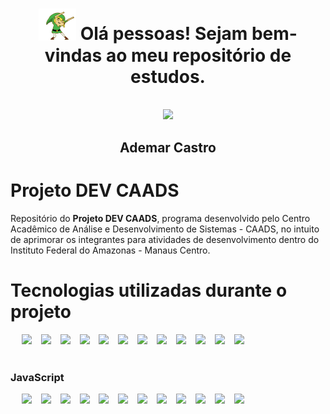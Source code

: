 <div align="center">
  <h1><img src="0 - Arquivos/gifs/link.gif" width="60px"/> Olá pessoas! Sejam bem-vindas ao meu repositório de estudos.</h1>
</div>
<br>
<div align="center">
  <img src="https://scontent.fmao1-1.fna.fbcdn.net/v/t39.30808-6/312274917_1099555510933086_3845419909291664723_n.jpg?stp=dst-jpg_p526x296&_nc_cat=101&ccb=1-7&_nc_sid=730e14&_nc_eui2=AeEc_j2kpUxHZB-RLj5XGkYTHNnswvDubRkc2ezC8O5tGa5dhi9re6slXtH6oMYwofWE6iAAGJ-UWzh_tVvamDHb&_nc_ohc=Gey-_xE95_AAX_eZoC0&_nc_ht=scontent.fmao1-1.fna&oh=00_AT9MJiFRle5D-MSaTUz2IkbEEcxL8lBfnC3g5d8s1Qx3EA&oe=63543CD9" width="300px"/>
  <h2>Ademar Castro</h2>
</div>

# Projeto <strong>DEV CAADS</strong>
Repositório do <strong>Projeto DEV CAADS</strong>, programa desenvolvido pelo Centro Acadêmico de Análise e Desenvolvimento de Sistemas - CAADS, no intuito de aprimorar os integrantes para atividades de desenvolvimento dentro do Instituto Federal do Amazonas - Manaus Centro.

# Tecnologias utilizadas durante o projeto
<div>
  &emsp; <img src="https://upload.wikimedia.org/wikipedia/commons/9/99/Unofficial_JavaScript_logo_2.svg" width="50px"/> &ensp;
  <img src="https://www.svgrepo.com/show/303600/typescript-logo.svg" width="50px"/> &ensp;
  <img src="https://www.svgrepo.com/show/354259/react.svg" width="50px"/> &ensp;
  <img src="https://www.svgrepo.com/show/373669/html.svg" width="50px"/> &ensp;
  <img src="https://www.svgrepo.com/show/373535/css.svg" width="50px"/> &ensp;
  <img src="https://www.svgrepo.com/show/355140/node.svg" width="50px"/> &ensp;
  <img src="https://upload.wikimedia.org/wikipedia/commons/thumb/8/88/Status_iucn_EX_icon.svg/480px-Status_iucn_EX_icon.svg.png" width="50px"/> &ensp;
  <img src="https://www.svgrepo.com/show/373574/ejs.svg" width="50px"/> &ensp;
  <img src="https://www.svgrepo.com/show/373845/mongo.svg" width="50px"/> &ensp;
  <img src="https://www.svgrepo.com/show/354099/mysql.svg" width="50px"/> &ensp;
  <img src="https://www.svgrepo.com/show/373824/mariadb.svg" width="50px"/> &ensp;
  <img src="https://www.svgrepo.com/show/373965/pgsql.svg" width="50px"/> &ensp;
</div>
<div>
  &emsp; <h3>JavaScript</h3>
</div>
<div>
  &emsp; <img src="https://www.svgrepo.com/show/354399/strapi-icon.svg" width="50px"/> &ensp;
  <img src="https://www.svgrepo.com/show/354107/nestjs.svg" width="50px"/> &ensp;
  <img src="https://img.icons8.com/color/452/java-web-token.png" width="50px"/> &ensp;
  <img src="https://www.iconsdb.com/icons/preview/white/linux-xxl.png" width="50px"/> &ensp;
  <img src="https://www.svgrepo.com/show/349544/ubuntu.svg" width="50px"/> &ensp;
  <img src="https://www.svgrepo.com/show/354552/webpack.svg" width="50px"/> &ensp;
  <img src="https://www.svgrepo.com/show/353468/babel.svg" width="50px"/> &ensp;
  <img src="https://www.svgrepo.com/show/354333/sequelize.svg" width="50px"/> &ensp;
  <img src="https://www.svgrepo.com/show/353930/jest.svg" width="50px"/> &ensp;
  <img src="https://www.svgrepo.com/show/354274/redux.svg" width="50px"/> &ensp;
  <img src="https://ui-lib.com/blog/wp-content/uploads/2021/12/nextjs-boilerplate-logo.png" width="50px"/> &ensp;
  <img src="https://www.svgrepo.com/show/353972/knex.svg" width="50px"/> &ensp;
</div>
